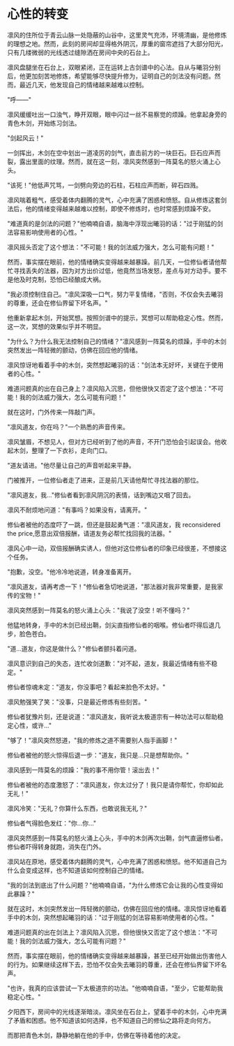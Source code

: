 # 心性的转变

凛风的住所位于青云山脉一处隐蔽的山谷中，这里灵气充沛，环境清幽，是他修炼的理想之地。然而，此刻的房间却显得格外阴沉，厚重的窗帘遮挡了大部分阳光，只有几缕微弱的光线透过缝隙洒在房间中央的石台上。

凛风盘腿坐在石台上，双眼紧闭，正在运转上古剑谱中的心法。自从与曦羽分别后，他更加刻苦地修炼，希望能够尽快提升修为，证明自己的剑法没有问题。然而，最近几天，他发现自己的情绪越来越难以控制。

"呼——"

凛风缓缓吐出一口浊气，睁开双眼，眼中闪过一丝不易察觉的烦躁。他拿起身旁的青色木剑，开始练习剑法。

"剑起风云！"

一剑挥出，木剑在空中划出一道凌厉的剑气，直击前方的一块巨石。巨石应声而裂，露出里面的纹理。然而，就在这一刻，凛风突然感到一阵莫名的怒火涌上心头。

"该死！"他低声咒骂，一剑劈向旁边的石柱，石柱应声而断，碎石四溅。

凛风喘着粗气，感受着体内翻腾的灵气，心中充满了困惑和愤怒。自从修炼这套剑法后，他的情绪变得越来越难以控制，即使不修炼时，也时常感到烦躁不安。

"难道真的是剑法的问题？"他喃喃自语，脑海中浮现出曦羽的话："过于刚猛的剑法容易影响使用者的心性。"

凛风摇头否定了这个想法："不可能！我的剑法威力强大，怎么可能有问题！"

然而，事实摆在眼前，他的情绪确实变得越来越暴躁。前几天，一位修仙者请他帮忙寻找丢失的法器，因为对方出价过低，他竟然当场发怒，差点与对方动手。要不是他及时克制，恐怕已经酿成大祸。

"我必须控制住自己。"凛风深吸一口气，努力平复情绪，"否则，不仅会失去曦羽的尊重，还会在修仙界留下坏名声。"

他重新拿起木剑，开始冥想。按照剑谱中的提示，冥想可以帮助稳定心性。然而，这一次，冥想的效果似乎并不明显。

"为什么？为什么我无法控制自己的情绪？"凛风感到一阵莫名的烦躁，手中的木剑突然发出一阵轻微的颤动，仿佛在回应他的情绪。

凛风惊讶地看着手中的木剑，突然想起曦羽的话："剑法本无好坏，关键在于使用者的心性。"

难道问题真的出在自己身上？凛风陷入沉思，但他很快又否定了这个想法："不可能！我的剑法威力强大，怎么可能有问题！"

就在这时，门外传来一阵敲门声。

"凛风道友，你在吗？"一个熟悉的声音传来。

凛风皱眉，不想见人，但对方已经听到了他的声音，不开门恐怕会引起误会。他收起木剑，整理了一下衣衫，走向门口。

"道友请进。"他尽量让自己的声音听起来平静。

门被推开，一位修仙者走了进来，正是前几天请他帮忙寻找法器的那位。

"凛风道友，我..."修仙者看到凛风阴沉的表情，话到嘴边又咽了回去。

凛风不耐烦地问道："有事吗？如果没有，请离开。"

修仙者被他的态度吓了一跳，但还是鼓起勇气道："凛风道友，我 reconsidered the price,愿意出双倍报酬，请道友务必帮忙找回我的法器。"

凛风心中一动，双倍报酬确实诱人，但他对这位修仙者的印象已经很差，不想接这个任务。

"抱歉，没空。"他冷冷地说道，转身准备离开。

"凛风道友，请再考虑一下！"修仙者急切地说道，"那法器对我非常重要，是我家传的宝物！"

凛风突然感到一阵莫名的怒火涌上心头："我说了没空！听不懂吗？"

他猛地转身，手中的木剑已经出鞘，剑尖直指修仙者的咽喉。修仙者吓得后退几步，脸色苍白。

"道...道友，你这是做什么？"修仙者颤抖着问道。

凛风意识到自己的失态，连忙收剑道歉："对不起，道友，我最近情绪有些不稳定。"

修仙者惊魂未定："道友，你没事吧？看起来脸色不太好。"

凛风勉强笑了笑："没事，只是最近修炼有些刻苦。"

修仙者犹豫片刻，还是说道："凛风道友，我听说太极道宗有一种功法可以帮助稳定心性，或许..."

"够了！"凛风突然怒道，"我的修炼之道不需要别人指手画脚！"

修仙者被他的怒火惊得后退一步："道友，我只是...只是想帮助你。"

凛风感到一阵莫名的烦躁："我的事不用你管！滚出去！"

修仙者被他的态度激怒了："凛风道友，你太过分了！我只是请你帮忙，你却如此无礼！"

凛风冷笑："无礼？你算什么东西，也敢说我无礼？"

修仙者气得脸色发红："你...你..."

凛风突然感到一阵莫名的怒火涌上心头，手中的木剑再次出鞘，剑气直逼修仙者。修仙者吓得转身就跑，消失在门外。

凛风站在原地，感受着体内翻腾的灵气，心中充满了困惑和愤怒。他不知道自己为什么会变成这样，也不知道该如何控制自己的情绪。

"我的剑法到底出了什么问题？"他喃喃自语，"为什么修炼它会让我的心性变得如此暴躁？"

就在这时，木剑突然发出一阵轻微的颤动，仿佛在回应他的情绪。凛风惊讶地看着手中的木剑，突然想起曦羽的话："过于刚猛的剑法容易影响使用者的心性。"

难道问题真的出在剑法上？凛风陷入沉思，但他很快又否定了这个想法："不可能！我的剑法威力强大，怎么可能有问题？"

然而，事实摆在眼前，他的情绪确实变得越来越暴躁，甚至已经开始做出伤害他人的行为。如果继续这样下去，恐怕不仅会失去曦羽的尊重，还会在修仙界留下坏名声。

"也许，我真的应该尝试一下太极道宗的功法。"他喃喃自语，"至少，它能帮助我稳定心性。"

夕阳西下，房间中的光线逐渐暗淡。凛风坐在石台上，望着手中的木剑，心中充满了矛盾和困惑。他不知道该如何选择，也不知道自己的修仙之路将走向何方。

而那把青色木剑，静静地躺在他的手中，仿佛在等待着他的决定。
